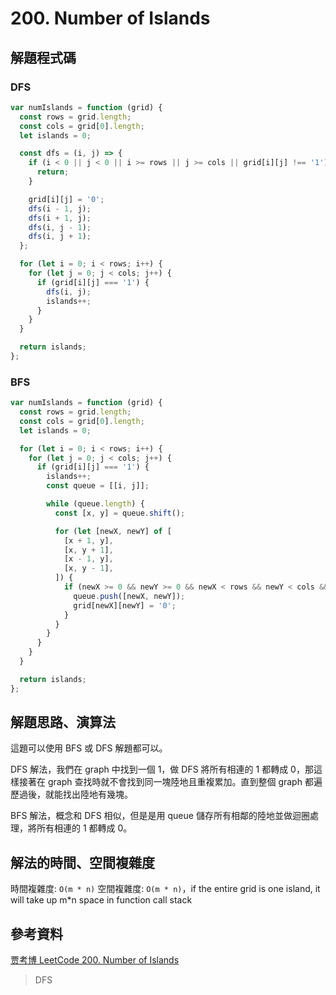 # 200. Number of Islands

## 解題程式碼

### DFS

```javascript
var numIslands = function (grid) {
  const rows = grid.length;
  const cols = grid[0].length;
  let islands = 0;

  const dfs = (i, j) => {
    if (i < 0 || j < 0 || i >= rows || j >= cols || grid[i][j] !== '1') {
      return;
    }

    grid[i][j] = '0';
    dfs(i - 1, j);
    dfs(i + 1, j);
    dfs(i, j - 1);
    dfs(i, j + 1);
  };

  for (let i = 0; i < rows; i++) {
    for (let j = 0; j < cols; j++) {
      if (grid[i][j] === '1') {
        dfs(i, j);
        islands++;
      }
    }
  }

  return islands;
};
```

### BFS

```javascript
var numIslands = function (grid) {
  const rows = grid.length;
  const cols = grid[0].length;
  let islands = 0;

  for (let i = 0; i < rows; i++) {
    for (let j = 0; j < cols; j++) {
      if (grid[i][j] === '1') {
        islands++;
        const queue = [[i, j]];

        while (queue.length) {
          const [x, y] = queue.shift();

          for (let [newX, newY] of [
            [x + 1, y],
            [x, y + 1],
            [x - 1, y],
            [x, y - 1],
          ]) {
            if (newX >= 0 && newY >= 0 && newX < rows && newY < cols && grid[newX][newY] === '1') {
              queue.push([newX, newY]);
              grid[newX][newY] = '0';
            }
          }
        }
      }
    }
  }

  return islands;
};
```

## 解題思路、演算法

這題可以使用 BFS 或 DFS 解題都可以。

DFS 解法，我們在 graph 中找到一個 1，做 DFS 將所有相連的 1 都轉成 0，那這樣接著在 graph 查找時就不會找到同一塊陸地且重複累加。直到整個 graph 都遍歷過後，就能找出陸地有幾塊。

BFS 解法，概念和 DFS 相似，但是是用 queue 儲存所有相鄰的陸地並做迴圈處理，將所有相連的 1 都轉成 0。

## 解法的時間、空間複雜度

時間複雜度: `O(m * n)`
空間複雜度: `O(m * n)`，if the entire grid is one island, it will take up m\*n space in function call stack

## 參考資料

[贾考博 LeetCode 200. Number of Islands](https://youtu.be/WboLnmBXZAA?si=q0s41_ZFZRJojYuv)

> DFS
